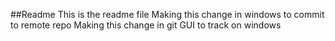 ##Readme
This is the readme file
Making this change in windows to commit to remote repo
Making this change in git GUI to track on windows
